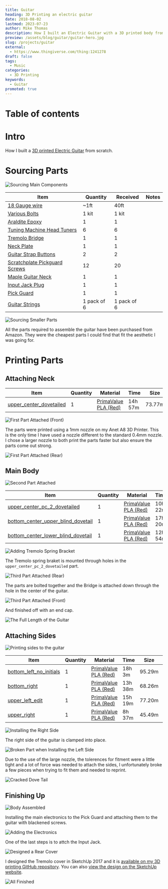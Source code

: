 ```yaml
---
title: Guitar
heading: 3D Printing an electric guitar
date: 2018-08-02
lastmod: 2023-07-23
author: Mike Thomas
description: How I built an Electric Guitar with a 3D printed body from scratch.
preview: /assets/blog/guitar/guitar-hero.jpg
slug: /projects/guitar
external:
  - https://www.thingiverse.com/thing:1241278
draft: false
tags:
  - Music
categories:
  - 3D Printing
keywords:
  - Guitar
promoted: true
---
```


# Table of contents

# Intro

How I built a [3D printed Electric Guitar](https://www.thingiverse.com/thing:1241278) from scratch.

# Sourcing Parts

![Sourcing Main Components](/assets/blog/guitar/01-sourcing-parts.jpg)

| Item                                                                            | Quantity    | Received    | Notes |
| ------------------------------------------------------------------------------- | ----------- | ----------- | ----- |
| [18 Gauge wire](https://www.amazon.co.uk/gp/product/B01G50DHFS)                 | ~1ft        | 40ft        |       |
| [Various Bolts](https://www.amazon.co.uk/gp/product/B00B22VHPC)                 | 1 kit       | 1 kit       |       |
| [Araldite Epoxy](https://www.amazon.co.uk/gp/product/B00AU0MW1K)                | 1           | 1           |       |
| [Tuning Machine Head Tuners](https://www.amazon.co.uk/gp/product/B01JUMZ5J4)    | 6           | 6           |       |
| [Tremolo Bridge](https://www.amazon.co.uk/gp/product/B00BQUZXI2)                | 1           | 1           |       |
| [Neck Plate](https://www.amazon.co.uk/gp/product/B0191AGUIU)                    | 1           | 1           |       |
| [Guitar Strap Buttons](https://www.amazon.co.uk/gp/product/B01LWI4Q4Q)          | 2           | 2           |       |
| [Scratchplate Pickguard Screws](https://www.amazon.co.uk/gp/product/B00HS52RZG) | 12          | 20          |       |
| [Maple Guitar Neck](https://www.amazon.co.uk/gp/product/B01ID9F25W)             | 1           | 1           |       |
| [Input Jack Plug](https://www.amazon.co.uk/gp/product/B01ABU19OO)               | 1           | 1           |       |
| [Pick Guard](https://www.amazon.co.uk/gp/product/B00APB3FFQ)                    | 1           | 1           |       |
| [Guitar Strings](https://www.amazon.co.uk/gp/product/B0002PBS6I)                | 1 pack of 6 | 1 pack of 6 |       |

![Sourcing Smaller Parts](/assets/blog/guitar/02-finished-sourcing.jpg)

All the parts required to assemble the guitar have been purchased from Amazon. They were the cheapest parts I could find that fit the aesthetic I was going for.

# Printing Parts

## Attaching Neck

| Item                                                                       | Quantity | Material                                                    | Time    | Size   | Weight  | Cost  |      Printed       | Notes |
| -------------------------------------------------------------------------- | -------- | ----------------------------------------------------------- | ------- | ------ | ------- | ----- | :----------------: | ----- |
| [upper_center_dovetailed](https://www.thingiverse.com/thing:1241278/files) | 1        | [PrimaValue PLA (Red)](printer-filament#primavalue-pla-red) | 14h 57m | 73.77m | 220.01g | £5.30 | :heavy_check_mark: |       |

![First Part Attached (Front)](/assets/blog/guitar/03-first-part-front.jpg)

The parts were printed using a 1mm nozzle on my Anet A8 3D Printer. This is the only time I have used a nozzle different to the standard 0.4mm nozzle. I chose a larger nozzle to both print the parts faster but also ensure the parts come out strong.

![First Part Attached (Rear)](/assets/blog/guitar/04-first-part-rear.jpg)

## Main Body

![Second Part Attached](/assets/blog/guitar/05-second-part.jpg)

| Item                                                                                  | Quantity | Material                                                    | Time    | Size   | Weight   | Cost  |      Printed       | Notes |
| ------------------------------------------------------------------------------------- | -------- | ----------------------------------------------------------- | ------- | ------ | -------- | ----- | :----------------: | ----- |
| [upper_center_pc_2_dovetailed](https://www.thingiverse.com/thing:1241278/files)       | 1        | [PrimaValue PLA (Red)](printer-filament#primavalue-pla-red) | 10h 22m | 45.70m | 136.29g  | £3.28 | :heavy_check_mark: |       |
| [bottom_center_upper_blind_dovetail](https://www.thingiverse.com/thing:1241278/files) | 1        | [PrimaValue PLA (Red)](printer-filament#primavalue-pla-red) | 17h 20m | 74.32m | 221.266g | £5.54 | :heavy_check_mark: |       |
| [bottom_center_lower_blind_dovetail](https://www.thingiverse.com/thing:1241278/files) | 1        | [PrimaValue PLA (Red)](printer-filament#primavalue-pla-red) | 12h 54m | 70.29m | 209.64g  | £5.05 | :heavy_check_mark: |       |

![Adding Tremolo Spring Bracket](/assets/blog/guitar/06-tension-springs.jpg)

The Tremolo spring braket is mounted through holes in the `upper_center_pc_2_dovetailed` part.

![Third Part Attached (Rear)](/assets/blog/guitar/07-third-part-back.jpg)

The parts are bolted together and the Bridge is attached down through the hole in the center of the guitar.

![Third Part Attached (Front)](/assets/blog/guitar/08-third-part-front.jpg)

And finished off with an end cap.

![The Full Length of the Guitar](/assets/blog/guitar/09-full-length.jpg)

## Attaching Sides

![Printing sides to the guitar](/assets/blog/guitar/10-sides.jpg)

| Item                                                                       | Quantity | Material                                                    | Time    | Size   | Weight  | Cost  |      Printed       | Notes |
| -------------------------------------------------------------------------- | -------- | ----------------------------------------------------------- | ------- | ------ | ------- | ----- | :----------------: | ----- |
| [bottom_left_no_initials](https://www.thingiverse.com/thing:1241278/files) | 1        | [PrimaValue PLA (Red)](printer-filament#primavalue-pla-red) | 18h 3m  | 95.29m | 284.22g | £6.85 | :heavy_check_mark: |       |
| [bottom_right](https://www.thingiverse.com/thing:1241278/files)            | 1        | [PrimaValue PLA (Red)](printer-filament#primavalue-pla-red) | 13h 38m | 68.26m | 136.29g | £4.90 | :heavy_check_mark: |       |
| [upper_left_edit](https://www.thingiverse.com/thing:1241278/files)         | 1        | [PrimaValue PLA (Red)](printer-filament#primavalue-pla-red) | 15h 19m | 77.20m | 230.26g | £5.55 | :heavy_check_mark: |       |
| [upper_right](https://www.thingiverse.com/thing:1241278/files)             | 1        | [PrimaValue PLA (Red)](printer-filament#primavalue-pla-red) | 8h 37m  | 45.49m | 135.67g | £3.27 | :heavy_check_mark: |       |

![Installing the Right Side](/assets/blog/guitar/11-sides-install.jpg)

The right side of the guitar is clamped into place.

![Broken Part when Installing the Left Side](/assets/blog/guitar/12-almost-there.jpg)

Due to the use of the large nozzle, the tolerences for fitment were a little tight and a lot of force was needed to attach the sides, I unfortunately broke a few pieces when trying to fit them and needed to reprint.

![Cracked Dove Tail](/assets/blog/guitar/13-sides-clamping.jpg)

## Finishing Up

![Body Assembled](/assets/blog/guitar/14-body-finished.jpg)

Installing the main electronics to the Pick Guard and attaching them to the guitar with blackened screws.

![Adding the Electronics](/assets/blog/guitar/15-electronics.jpg)

One of the last steps is to attch the Input Jack.

![Designed a Rear Cover](/assets/blog/guitar/16-rear-cover.jpg)

I designed the Tremolo cover in SketchUp 2017 and it is [available on my 3D printing GitHub repository](https://github.com/mikepthomas/3dprinting/blob/main/Designs/Guitar%20Tremolo%20Cover/Tremolo%20Cover.stl). You can also [view the design on the SketchUp website](https://app.sketchup.com/share/tc/europe/pxdZncLrWzY?stoken=gDHVrREtDf6Prk3EPKV8_tvkqZzCViiDa9BCoXuSLfEOKwwUwz-NuO2FCFrlYMM9&source=web).

![All Finished](/assets/blog/guitar/17-finished.jpg)
